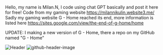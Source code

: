 Hello, my name is Milan.N, I code using chat GPT basically and post it here for free! Code from my gaming website https://milannikulin.website3.me/
Sadly my gaming website G - Home reached its end, more information is listed here https://sites.google.com/view/the-end-of-g-home/home 

UPDATE: I making a new version of G - Home, there a repo on my GitHub named "G - Home"


![Header](./your-header-image-name.png)
![github-header-image](https://github.com/user-attachments/assets/05f55ae4-1924-4806-a742-7735bbf8a0f1)

